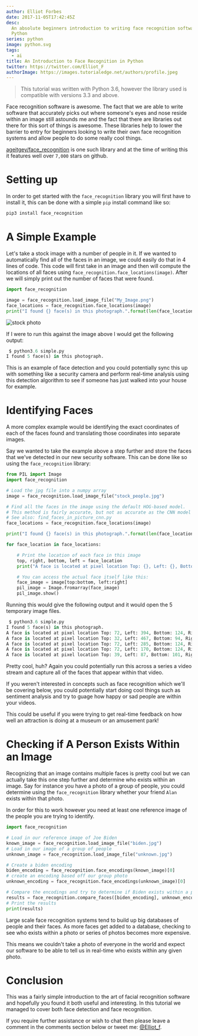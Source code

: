 ```yaml
---
author: Elliot Forbes
date: 2017-11-05T17:42:45Z
desc:
  An absolute beginners introduction to writing face recognition software in
  Python
series: python
image: python.svg
tags:
  - ai
title: An Introduction to Face Recognition in Python
twitter: https://twitter.com/Elliot_F
authorImage: https://images.tutorialedge.net/authors/profile.jpeg
---
```


> This tutorial was written with Python 3.6, however the library used is
> compatible with versions 3.3 and above.

Face recognition software is awesome. The fact that we are able to write
software that accurately picks out where someone's eyes and nose reside within
an image still astounds me and the fact that there are libraries out there for
this sort of things is awesome. These libraries help to lower the barrier to
entry for beginners looking to write their own face recognition systems and
allow people to do some really cool things.

[ageitgey/face_recognition](https://github.com/ageitgey/face_recognition) is one
such library and at the time of writing this it features well over `7,000` stars
on github.

# Setting up

In order to get started with the `face_recognition` library you will first have
to install it, this can be done with a simple `pip` install command like so:

```py
pip3 install face_recognition
```

# A Simple Example

Let's take a stock image with a number of people in it. If we wanted to
automatically find all of the faces in an image, we could easily do that in 4
lines of code. This code will first take in an image and then will compute the
locations of all faces using `face_recognition.face_locations(image)`. After we
will simply print out the number of faces that were found.

```py
import face_recognition

image = face_recognition.load_image_file("My_Image.png")
face_locations = face_recognition.face_locations(image)
print("I found {} face(s) in this photograph.".format(len(face_locations)))
```

![stock photo](/images/stock_people.jpg)

If I were to run this against the image above I would get the following output:

```py
 $ python3.6 simple.py
I found 5 face(s) in this photograph.
```

This is an example of face detection and you could potentially sync this up with
something like a security camera and perform real-time analysis using this
detection algorithm to see if someone has just walked into your house for
example.

# Identifying Faces

A more complex example would be identifying the exact coordinates of each of the
faces found and translating those coordinates into separate images.

Say we wanted to take the example above a step further and store the faces that
we've detected in our new security software. This can be done like so using the
`face_recognition` library:

```py
from PIL import Image
import face_recognition

# Load the jpg file into a numpy array
image = face_recognition.load_image_file("stock_people.jpg")

# Find all the faces in the image using the default HOG-based model.
# This method is fairly accurate, but not as accurate as the CNN model and not GPU accelerated.
# See also: find_faces_in_picture_cnn.py
face_locations = face_recognition.face_locations(image)

print("I found {} face(s) in this photograph.".format(len(face_locations)))

for face_location in face_locations:

    # Print the location of each face in this image
    top, right, bottom, left = face_location
    print("A face is located at pixel location Top: {}, Left: {}, Bottom: {}, Right: {}".format(top, left, bottom, right))

    # You can access the actual face itself like this:
    face_image = image[top:bottom, left:right]
    pil_image = Image.fromarray(face_image)
    pil_image.show()
```

Running this would give the following output and it would open the 5 temporary
image files.

```py
 $ python3.6 simple.py
I found 5 face(s) in this photograph.
A face is located at pixel location Top: 72, Left: 394, Bottom: 124, Right: 446
A face is located at pixel location Top: 32, Left: 467, Bottom: 94, Right: 529
A face is located at pixel location Top: 72, Left: 285, Bottom: 124, Right: 337
A face is located at pixel location Top: 72, Left: 170, Bottom: 124, Right: 222
A face is located at pixel location Top: 39, Left: 87, Bottom: 101, Right: 149
```

Pretty cool, huh? Again you could potentially run this across a series a video
stream and capture all of the faces that appear within that video.

If you weren't interested in concepts such as face recognition which we'll be
covering below, you could potentially start doing cool things such as sentiment
analysis and try to guage how happy or sad people are within your videos.

This could be useful if you were trying to get real-time feedback on how well an
attraction is doing at a museum or an amusement park!

# Checking if A Person Exists Within an Image

Recognizing that an image contains multiple faces is pretty cool but we can
actually take this one step further and determine who exists within an image.
Say for instance you have a photo of a group of people, you could determine
using the `face_recognition` library whether your friend `Alan` exists within
that photo.

In order for this to work however you need at least one reference image of the
people you are trying to identify.

```py
import face_recognition

# Load in our reference image of Joe Biden
known_image = face_recognition.load_image_file("biden.jpg")
# Load in our image of a group of people
unknown_image = face_recognition.load_image_file("unknown.jpg")

# Create a biden encoding
biden_encoding = face_recognition.face_encodings(known_image)[0]
# create an encoding based off our group photo
unknown_encoding = face_recognition.face_encodings(unknown_image)[0]

# Compare the encodings and try to determine if Biden exists within a photo
results = face_recognition.compare_faces([biden_encoding], unknown_encoding)
# Print the results
print(results)
```

Large scale face recognition systems tend to build up big databases of people
and their faces. As more faces get added to a database, checking to see who
exists within a photo or series of photos becomes more expensive.

This means we couldn't take a photo of everyone in the world and expect our
software to be able to tell us in real-time who exists within any given photo.

# Conclusion

This was a fairly simple introduction to the art of facial recognition software
and hopefully you found it both useful and interesting. In this tutorial we
managed to cover both face detection and face recognition.

If you require further assistance or wish to chat then please leave a comment in
the comments section below or tweet me:
[@Elliot_f](https://twitter.com/elliot_f).
